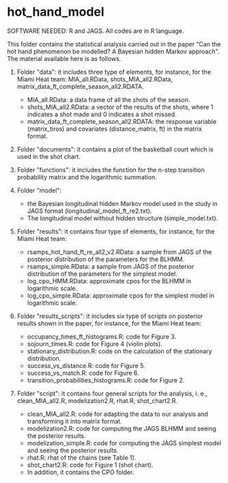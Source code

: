 # hot_hand_model
SOFTWARE NEEDED: R and JAGS. All codes are in R language.

This folder contains the statistical analysis carried out in the paper "Can the hot hand phenomenon be modelled? A Bayesian hidden Markov approach". The material available here is as follows.

1. Folder "data": it includes three type of elements, for instance, for the Miami Heat team: MIA_all.RData, shots_MIA_all2.RData, matrix_data_ft_complete_season_all2.RDATA.
	* MIA_all.RData: a data frame of all the shots of the season.
	* shots_MIA_all2.RData: a vector of the results of the shots, where 1 indicates a shot made and 0 indicates a shot missed.
	* matrix_data_ft_complete_season_all2.RDATA: the response variable (matrix_tiros) and covariates (distance_matrix, ft) in the matrix format.

2. Folder "documents": it contains a plot of the basketball court which is used in the shot chart.

3. Folder "functions": it includes the function for the n-step transition probability matrix and the logarithmic summation.

4. Folder "model":
   	* the Bayesian longitudinal hidden Markov model used in the study in JAGS format (longitudinal_model_ft_re2.txt).
   	* The longitudinal model without hidden structure (simple_model.txt).

5. Folder "results": it contains four type of elements, for instance, for the Miami Heat team: 
   	* rsamps_hot_hand_ft_re_all2_v2.RData: a sample from JAGS of the posterior distribution of the parameters for the BLHMM.
   	* rsamps_simple.RData: a sample from JAGS of the posterior distribution of the parameters for the simplest model.
   	* log_cpo_HMM.RData: approximate cpos for the BLHMM in logarithmic scale.
   	* log_cpo_simple.RData: approximate cpos for the simplest model in logarithmic scale.

6. Folder "results_scripts": it includes six type of scripts on posterior results shown in the paper, for instance, for the Miami Heat team:
	* occupancy_times_ft_histograms.R: code for Figure 3.
	* sojourn_times.R: code for Figure 4 (violin plots).
	* stationary_distribution.R: code on the calculation of the stationary distribution.
	* success_vs_distance.R: code for Figure 5.
	* success_vs_match.R: code for Figure 6.
	* transition_probabilities_histograms.R: code for Figure 2.

7. Folder "script": it contains four general scripts for the analysis, i. e., clean_MIA_all2.R, modelization2.R, rhat.R, shot_chart2.R.
	* clean_MIA_all2.R: code for adapting the data to our analysis and transforming it into matrix format.
	* modelization2.R: code for computing the JAGS BLHMM and seeing the posterior results.
	* modelization_simple.R: code for computing the JAGS simplest model and seeing the posterior results.
	* rhat.R: rhat of the chains (see Table 1).
	* shot_chart2.R: code for Figure 1 (shot chart).
 	* In addition, it contains the CPO folder.
          
